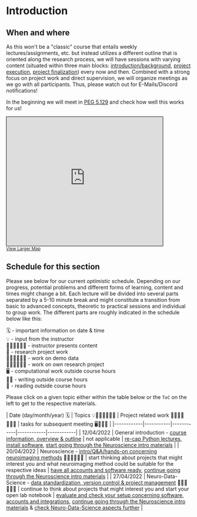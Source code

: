 # Introduction

## When and where

As this won't be a "classic" course that entails weekly lectures/assignments, etc. but instead utilizes a different outline that is oriented along the research process, we will have sessions with varying content (situated within three main blocks: [introduction/background](https://peerherholz.github.io/Cog_Com_Neuro_ML_DL/introduction/pages/introduction.html), [project execution](https://peerherholz.github.io/Cog_Com_Neuro_ML_DL/introduction/pages/experimentation.html), [project finalization](https://peerherholz.github.io/Cog_Com_Neuro_ML_DL/introduction/pages/finalization.html)) every now and then. Combined with a strong focus on project work and direct supervision, we will organize meetings as we go with all participants. Thus, please watch out for E-Mails/Discord notifications!  

In the beginning we will meet in [PEG 5.129](https://qis.server.uni-frankfurt.de/qisserver/rds?state=wsearchv&search=3&alias_einrichtung.eid=einrichtung.dtxt&alias_k_raumart.raumartid=k_raumart.dtxt&raum.dtxt=5.G+129&P_start=0&P_anzahl=10&_form=display&noDBAction=y&init=y) and check how well this works for us!

<iframe width="425" height="350" frameborder="0" scrolling="no" marginheight="0" marginwidth="0" src="https://www.openstreetmap.org/export/embed.html?bbox=8.661464452743532%2C50.12589530933526%2C8.67423176765442%2C50.130778644149046&amp;layer=mapnik&amp;marker=50.12833703902714%2C8.667848110198975" style="border: 1px solid black"></iframe><br/><small><a href="https://www.openstreetmap.org/?mlat=50.12834&amp;mlon=8.66785#map=17/50.12834/8.66785">View Larger Map</a></small>


## Schedule for this section

Please see below for our current _optimistic_ schedule. Depending on our progress, potential problems and different forms of learning, content and times might change a bit. Each lecture will be divided into several parts separated by a 5-10 minute break and might constitute a transition from basic to advanced concepts, theoretic to practical sessions and individual to group work. The different parts are roughly indicated in the schedule below like this:

🗓 - important information on date & time  
💡 - input from the instructor  
👩🏽‍🏫👨🏻‍🏫 - instructor presents content  
🥼 - research project work  
🧑🏽‍💻🧑🏾‍💻 - work on demo data  
🧑🏿‍🔬👩🏻‍🔬 - work on own research project  
🖥️ - computational work outside course hours  
✍🏽 - writing outside course hours  
📖 - reading outside course hours  

Please click on a given topic either within the table below or the `ToC` on the left to get to the respective materials.

| Date (day/month/year)  🗓   | Topics 💡👩🏽‍🏫👨🏻‍🏫    | Project related work 🥼🧑🏿‍🔬👩🏻‍🔬 | tasks for subsequent meeting 🖥️✍🏽📖 |
|------------|-----------|------------|------------|------------|
| 12/04/2022 | General introduction - [course information, overview & outline](https://peerherholz.github.io/Cog_Com_Neuro_ML_DL/introduction/pages/introduction_1.html) |  not applicable   | [re-cap Python lectures](https://peerherholz.github.io/Python_for_Psychologists_Winter2021/), [install software](https://peerherholz.github.io/Cog_Com_Neuro_ML_DL/setup.html), [start going through the Neuroscience intro materials](https://peerherholz.github.io/Cog_Com_Neuro_ML_DL/introduction/pages/introduction_2.html) |
| 20/04/2022 | Neuroscience - [intro/Q&A/hands-on concerning neuroimaging methods](https://peerherholz.github.io/Cog_Com_Neuro_ML_DL/introduction/pages/introduction_2.html) 🧑🏽‍💻🧑🏾‍💻 |  start thinking about projects that might interest you and what neuroimaging method could be suitable for the respective ideas | [have all accounts and software ready](https://peerherholz.github.io/Cog_Com_Neuro_ML_DL/setup.html), [continue going through the Neuroscience intro materials](https://peerherholz.github.io/Cog_Com_Neuro_ML_DL/introduction/pages/introduction_2.html) |
| 27/04/2022 | Neuro-Data-Science - [data standardization, version control & project management](https://peerherholz.github.io/Cog_Com_Neuro_ML_DL/introduction/pages/introduction_3.html) 🧑🏽‍💻🧑🏾‍💻 |  continue to think about projects that might interest you and start your open lab notebook | [evaluate and check your setup concerning software, accounts and integrations](https://peerherholz.github.io/Cog_Com_Neuro_ML_DL/introduction_3.html), [continue going through the Neuroscience intro materials](https://peerherholz.github.io/Cog_Com_Neuro_ML_DL/introduction/pages/introduction_2.html) & [check Neuro-Data-Science aspects further](https://peerherholz.github.io/Cog_Com_Neuro_ML_DL/introduction_3.html) |